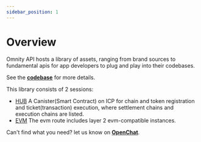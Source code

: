 ```yaml
---
sidebar_position: 1
---
```


# Overview

Omnity API hosts a library of assets, ranging from brand sources to fundamental apis for app developers to plug and play into their codebases.

See the **[codebase](https://github.com/octopus-network/omnity-interoperability)** for more details. 

This library consists of 2 sessions:

- [HUB](https://omnity-docs.vercel.app/docs/hub) A Canister(Smart Contract) on ICP for chain and token registration and ticket(transaction) execution, where settlement chains and execution chains are listed.
- [EVM](https://omnity-docs.vercel.app/docs/evm) The evm route includes layer 2 evm-compatible instances.

Can't find what you need? let us know on **[OpenChat](https://oc.app/community/o5uz6-dqaaa-aaaar-bhnia-cai/channel/209373796018851818071085429101874032721/)**.